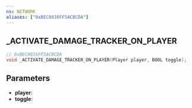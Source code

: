 ```yaml
---
ns: NETWORK
aliases: ["0xBEC0816FF5ACBCDA"]
---
```

## _ACTIVATE_DAMAGE_TRACKER_ON_PLAYER

```c
// 0xBEC0816FF5ACBCDA
void _ACTIVATE_DAMAGE_TRACKER_ON_PLAYER(Player player, BOOL toggle);
```


## Parameters
* **player**: 
* **toggle**: 


